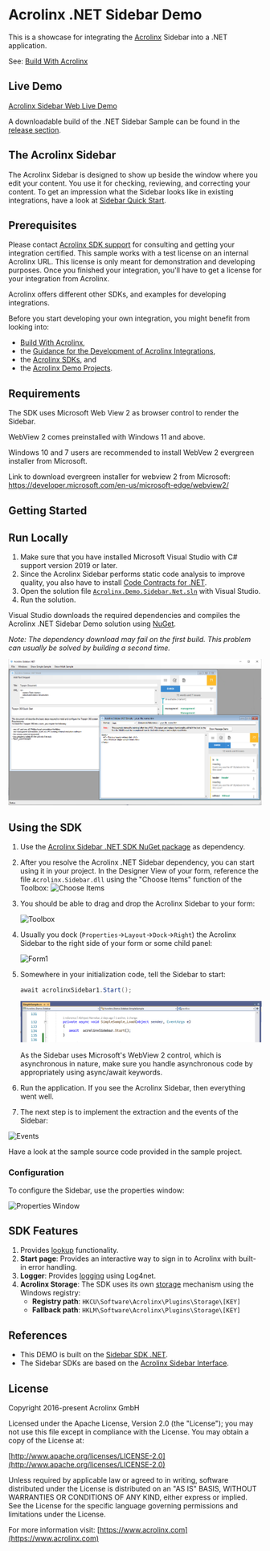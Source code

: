 # Acrolinx .NET Sidebar Demo

This is a showcase for integrating the [Acrolinx](https://www.acrolinx.com/) Sidebar into a .NET application.

See: [Build With Acrolinx](https://support.acrolinx.com/hc/en-us/categories/10209837818770-Build-With-Acrolinx)

## Live Demo

[Acrolinx Sidebar Web Live Demo](https://acrolinx.github.io/acrolinx-sidebar-demo/samples/index.html)

A downloadable build of the .NET Sidebar Sample can be found in the [release section](https://github.com/acrolinx/acrolinx-sidebar-demo-dotnet/releases).

## The Acrolinx Sidebar

The Acrolinx Sidebar is designed to show up beside the window where you edit your content.
You use it for checking, reviewing, and correcting your content.
To get an impression what the Sidebar looks like in existing integrations, have a look at
[Sidebar Quick Start](https://support.acrolinx.com/hc/en-us/articles/10252588984594-Sidebar-Quick-Start).

## Prerequisites

Please contact [Acrolinx SDK support](https://github.com/acrolinx/acrolinx-coding-guidance/blob/master/topics/sdk-support.md)
for consulting and getting your integration certified.
This sample works with a test license on an internal Acrolinx URL.
This license is only meant for demonstration and developing purposes.
Once you finished your integration, you'll have to get a license for your integration from Acrolinx.
  
Acrolinx offers different other SDKs, and examples for developing integrations.

Before you start developing your own integration, you might benefit from looking into:

* [Build With Acrolinx](https://support.acrolinx.com/hc/en-us/categories/10209837818770-Build-With-Acrolinx),
* the [Guidance for the Development of Acrolinx Integrations](https://github.com/acrolinx/acrolinx-coding-guidance),
* the [Acrolinx SDKs](https://github.com/acrolinx?q=sdk), and
* the [Acrolinx Demo Projects](https://github.com/acrolinx?q=demo).

## Requirements

The SDK uses Microsoft Web View 2 as browser control to render the Sidebar.

WebView 2 comes preinstalled with Windows 11 and above.

Windows 10 and 7 users are recommended to install WebVew 2 evergreen installer from Microsoft.

Link to download evergreen installer for webview 2 from Microsoft: https://developer.microsoft.com/en-us/microsoft-edge/webview2/ 

## Getting Started

## Run Locally

1. Make sure that you have installed Microsoft Visual Studio with C# support version 2019 or later.
2. Since the Acrolinx Sidebar performs static code analysis to improve quality,
   you also have to install [Code Contracts for .NET](https://visualstudiogallery.msdn.microsoft.com/1ec7db13-3363-46c9-851f-1ce455f66970).
3. Open the solution file [`Acrolinx.Demo.Sidebar.Net.sln`](Acrolinx.Demo.Sidebar.Net.sln) with Visual Studio.
4. Run the solution.

Visual Studio downloads the required dependencies and compiles the Acrolinx .NET Sidebar Demo solution using [NuGet](https://www.nuget.org/).

*Note: The dependency download may fail on the first build. This problem can usually be solved by building a second time.*

![Screenshot of .NET Sidebar Example](/doc/sample.png)

## Using the SDK

1. Use the [Acrolinx Sidebar .NET SDK NuGet package](https://www.nuget.org/packages/Acrolinx.Sidebar/) as dependency.
2. After you resolve the Acrolinx .NET Sidebar dependency, you can start using it in your project.
   In the Designer View of your form, reference the file `Acrolinx.Sidebar.dll`
   using the "Choose Items" function of the Toolbox:
   ![Choose Items](/doc/chooseitems.png)

3. You should be able to drag and drop the Acrolinx Sidebar to your form:

   ![Toolbox](/doc/toolbox.png)

4. Usually you dock (`Properties`->`Layout`->`Dock`->`Right`) the Acrolinx Sidebar
   to the right side of your form or some child panel:

   ![Form1](/doc/form1.png)

5. Somewhere in your initialization code, tell the Sidebar to start:

   ```csharp
   await acrolinxSidebar1.Start();
   ```

   ![Start Sidebar](/doc/start.png)

   As the Sidebar uses Microsoft's WebView 2 control, which is asynchronous in nature, make sure you handle asynchronous code by appropriately using async/await keywords.

6. Run the application. If you see the Acrolinx Sidebar, then everything went well.

7. The next step is to implement the extraction and the events of the Sidebar:

![Events](/doc/events.png)

Have a look at the sample source code provided in the sample project.

### Configuration

To configure the Sidebar, use the properties window:

![Properties Window](/doc/signature.png)

## SDK Features

1. Provides [lookup](https://github.com/acrolinx/acrolinx-coding-guidance/blob/master/topics/text-lookup.md) functionality.
2. **Start page**: Provides an interactive way to sign in to Acrolinx with built-in error handling.
3. **Logger**: Provides [logging](https://github.com/acrolinx/sidebar-sdk-dotnet/blob/master/Acrolinx.Sidebar/Util/Logging/Logger.cs)
   using Log4net.
4. **Acrolinx Storage**: The SDK uses its own [storage](https://github.com/acrolinx/sidebar-sdk-dotnet/blob/master/Acrolinx.Sidebar/Storage/RegistryAcrolinxStorage.cs)
   mechanism using the Windows registry:
   + **Registry path**: `HKCU\Software\Acrolinx\Plugins\Storage\[KEY]`
   + **Fallback path**: `HKLM\Software\Acrolinx\Plugins\Storage\[KEY]`

## References

* This DEMO is built on the [Sidebar SDK .NET](https://github.com/acrolinx/sidebar-sdk-dotnet).
* The Sidebar SDKs are based on the [Acrolinx Sidebar Interface](https://acrolinx.github.io/sidebar-interface/).

## License

Copyright 2016-present Acrolinx GmbH

Licensed under the Apache License, Version 2.0 (the "License");
you may not use this file except in compliance with the License.
You may obtain a copy of the License at:

[http://www.apache.org/licenses/LICENSE-2.0](http://www.apache.org/licenses/LICENSE-2.0)

Unless required by applicable law or agreed to in writing, software
distributed under the License is distributed on an "AS IS" BASIS,
WITHOUT WARRANTIES OR CONDITIONS OF ANY KIND, either express or implied.
See the License for the specific language governing permissions and
limitations under the License.

For more information visit: [https://www.acrolinx.com](https://www.acrolinx.com)
